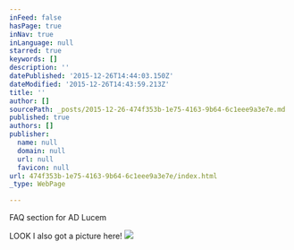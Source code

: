 ```yaml
---
inFeed: false
hasPage: true
inNav: true
inLanguage: null
starred: true
keywords: []
description: ''
datePublished: '2015-12-26T14:44:03.150Z'
dateModified: '2015-12-26T14:43:59.213Z'
title: ''
author: []
sourcePath: _posts/2015-12-26-474f353b-1e75-4163-9b64-6c1eee9a3e7e.md
published: true
authors: []
publisher:
  name: null
  domain: null
  url: null
  favicon: null
url: 474f353b-1e75-4163-9b64-6c1eee9a3e7e/index.html
_type: WebPage

---
```

FAQ section for AD Lucem 

LOOK I also got a picture here! ![](https://the-grid-user-content.s3-us-west-2.amazonaws.com/eee10d4b-f005-4c74-a0a8-b438c3e5bf1f.JPG)